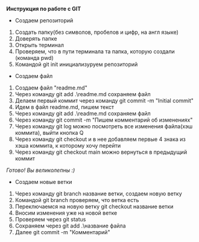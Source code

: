 **Инструкция по работе с GIT**

* Создаем репозиторий 
1. Создать папку(без символов, пробелов и цифр, на англ языке) 
2. Доверять папке
3. Открыть терминал 
4. Проверяем, что в пути терминала та папка, которую создали (команда pwd)
5. Командой git init инициализуруем репозиторий

* Создаем файл
1. Создаем файл "readme.md"
2. Через команду git add .\readme.md сохраняем файл
3. Делаем первый коммит через команду git commit -m "Initial commit"
4. Идем в файл readme.md, пишем текст
5. Через команду git add .\readme.md сохраняем файл
6. Через команду git commit -m "Пишем комментарий об изменениях"
7. Через команду git log можно посмотреть все изменения файла(хэш коммита), выйти кнопка Q
8. Через команду git checkout и в нее добавляем первые 4 знака из хэша коммита, к которому хочу перейти
9. Через команду git checkout main можно вернуться в предыдущий коммит

*Готово! Вы великолепны :)*

* Создаем новые ветки

1. Через команду git branch название ветки, создаем новую ветку
2. Командой git branch проверяем, что ветка есть 
3. Переключаемся на новую ветку git checkout название ветки
5. Вносим изменения уже на новой ветке 
6. Проверяем через git status
7. Сохраняем через git add .\название файла 
8. Далее git commit -m "Комментарий"
